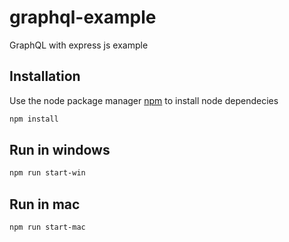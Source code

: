 # graphql-example

GraphQL with express js example

## Installation

Use the node package manager [npm](https://www.npmjs.com/get-npm) to install node dependecies

```bash
npm install
```

## Run in windows

```bash
npm run start-win
```

## Run in mac

```bash
npm run start-mac 
```
